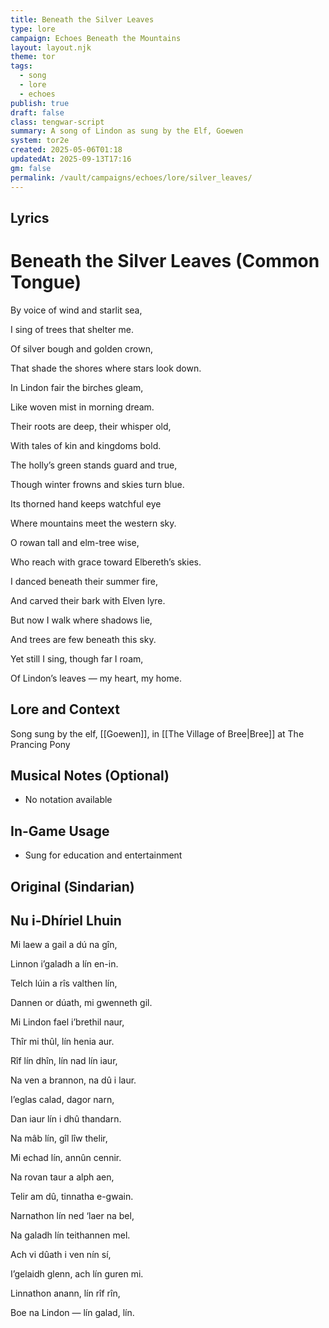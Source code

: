 ```yaml
---
title: Beneath the Silver Leaves
type: lore
campaign: Echoes Beneath the Mountains
layout: layout.njk
theme: tor
tags:
  - song
  - lore
  - echoes
publish: true
draft: false
class: tengwar-script
summary: A song of Lindon as sung by the Elf, Goewen
system: tor2e
created: 2025-05-06T01:18
updatedAt: 2025-09-13T17:16
gm: false
permalink: /vault/campaigns/echoes/lore/silver_leaves/
---
```


## Lyrics

# Beneath the Silver Leaves (Common Tongue)

<p class="dropcap">By voice of wind and starlit sea,<p/>

I sing of trees that shelter me.

Of silver bough and golden crown,

That shade the shores where stars look down.

In Lindon fair the birches gleam,

Like woven mist in morning dream.

Their roots are deep, their whisper old,

With tales of kin and kingdoms bold.

The holly’s green stands guard and true,

Though winter frowns and skies turn blue.

Its thorned hand keeps watchful eye

Where mountains meet the western sky.

O rowan tall and elm-tree wise,

Who reach with grace toward Elbereth’s skies.

I danced beneath their summer fire,

And carved their bark with Elven lyre.

But now I walk where shadows lie,

And trees are few beneath this sky.

Yet still I sing, though far I roam,

Of Lindon’s leaves — my heart, my home.


## Lore and Context

Song sung by the elf, [[Goewen]], in [[The Village of Bree|Bree]] at The Prancing Pony

## Musical Notes (Optional)

- No notation available

## In-Game Usage

- Sung for education and entertainment

## Original (Sindarian)

## Nu i-Dhíriel Lhuin

Mi laew a gail a dú na gîn,

Linnon i’galadh a lín en-in.

Telch lúin a rîs valthen lín,

Dannen or dúath, mi gwenneth gil.

Mi Lindon fael i’brethil naur,

Thîr mi thûl, lín henia aur.

Rîf lín dhîn, lín nad lín iaur,

Na ven a brannon, na dû i laur.

I’eglas calad, dagor narn,

Dan iaur lín i dhû thandarn.

Na mâb lín, gîl lîw thelir,

Mi echad lín, annûn cennir.

Na rovan taur a alph aen,

Telir am dû, tinnatha e-gwain.

Narnathon lín ned ‘laer na bel,

Na galadh lín teithannen mel.

Ach vi dûath i ven nín sí,

I’gelaidh glenn, ach lín guren mi.

Linnathon anann, lín rîf rîn,

Boe na Lindon — lín galad, lín.

